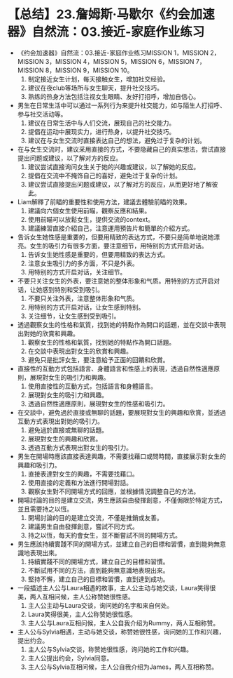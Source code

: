 # 【总结】23.詹姆斯·马歇尔《约会加速器》自然流：03.接近-家庭作业练习

-   《约会加速器》自然流：03.接近-家庭作业练习MISSION 1，MISSION 2，MISSION 3，MISSION 4，MISSION 5，MISSION 6，MISSION 7，MISSION 8，MISSION 9，MISSION 10。
    1.  制定接近女生计划，每天接触女生，增加社交经验。
    2.  建议在夜club等场所与女生聊天，提升社交技巧。
    3.  熟练的热身方法包括注视女生眼睛、友好打招呼，增加自信心。
-   男生在日常生活中可以通过一系列行为来提升社交能力，如与陌生人打招呼、参与社交活动等。
    1.  建议在日常生活中与人们交流，展现自己的社交能力。
    2.  提倡在运动中展现实力，进行热身，以提升社交技巧。
    3.  建议在与女生交流时直接表达自己的想法，避免过于复杂的计划。
-   在与女生交流时，建议采用直接的方式，不要隐藏自己的真实想法，尝试直接提出问题或建议，以了解对方的反应。
    1.  建议尝试直接询问女生关于她的兴趣或建议，以了解她的反应。
    2.  提倡在交流中不掩饰自己的喜好，避免过于复杂的计划。
    3.  建议尝试直接提出问题或建议，以了解对方的反应，从而更好地了解彼此。
-   Liam解釋了前瞄的重要性和使用方法，建議去體驗前瞄的效果。
    1.  建議向六個女生使用前瞄，觀察反應和結果。
    2.  使用前瞄可以放鬆女生，提供交流的context。
    3.  建議練習直接介紹自己，注意運用預告片和簡單的介紹方式。
-   告诉女生她性感是重要的，但要用精致的表达方式，不要只是简单地说她漂亮。女生的吸引力有很多方面，要注意细节，用特别的方式开启对话。
    1.  告诉女生她性感是重要的，但要用精致的表达方式。
    2.  注意女生吸引力的多方面，不只是外表。
    3.  用特别的方式开启对话，关注细节。
-   不要只关注女生的外表，要注意她的整体形象和气质。用特别的方式开启对话，让她感到特别和受到吸引。
    1.  不要只关注外表，注意整体形象和气质。
    2.  用特别的方式开启对话，让女生感到特别。
    3.  关注细节，让女生感到受到吸引。
-   透過觀察女生的性格和氣質，找到她的特點作為開口的話題，並在交談中表現出對她的欣賞和興趣。
    1.  觀察女生的性格和氣質，找到她的特點作為開口話題。
    2.  在交談中表現出對女生的欣賞和興趣。
    3.  避免只是批評女生，要注意給予正面的回饋和欣賞。
-   直接性的互動方式包括語言、身體語言和性感上的表現，透過自然性適應原則，展現對女生的吸引力和興趣。
    1.  使用直接性的互動方式，包括語言和身體語言。
    2.  展現對女生的吸引力和興趣。
    3.  透過自然性適應原則，展現對女生的性感和吸引力。
-   在交談中，避免過於直接或無聊的話題，要展現對女生的興趣和欣賞，並透過互動方式表現出對她的吸引力。
    1.  避免過於直接或無聊的話題。
    2.  展現對女生的興趣和欣賞。
    3.  透過互動方式表現出對女生的吸引力。
-   男生在開場時應該直接表達興趣，不需要找藉口或問時間，直接展示對女生的興趣和吸引力。
    1.  直接表達對女生的興趣，不需要找藉口。
    2.  使用直接的定義和方法進行開場對話。
    3.  觀察女生對不同開場方式的回應，並根據情況調整自己的方法。
-   開場討論的目的是建立交流，男生應該自由發揮創意，不僅侷限於特定方式，並且需要持之以恆。
    1.  開場討論的目的是建立交流，不僅是推銷或友善。
    2.  建議男生自由發揮創意，嘗試不同方式。
    3.  持之以恆，每天約會女生，並不斷嘗試不同的開場方式。
-   男生應該持續實踐不同的開場方式，並建立自己的目標和習慣，直到能夠無意識地表現出來。
    1.  持續實踐不同的開場方式，建立自己的目標和習慣。
    2.  不斷試用不同的方法，直到能夠無意識地表現出來。
    3.  堅持不懈，建立自己的目標和習慣，直到達到成功。
-   一段描述主人公与Laura相遇的故事，主人公主动与她交谈，Laura笑得很美，两人互相问候，主人公称赞她很性感。
    1.  主人公主动与Laura交谈，询问她的名字和来自何处。
    2.  Laura笑得很美，主人公称赞她很性感。
    3.  主人公与Laura互相问候，主人公自我介绍为Rummy，两人互相称赞。
-   主人公与Sylvia相遇，主动与她交谈，称赞她很性感，询问她的工作和兴趣，提出约会。
    1.  主人公与Sylvia交谈，称赞她很性感，询问她的工作和兴趣。
    2.  主人公提出约会，Sylvia同意。
    3.  主人公与Sylvia互相问候，主人公自我介绍为James，两人互相称赞。